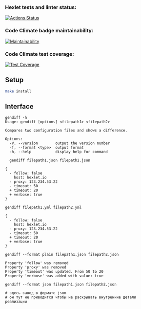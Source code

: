 ### Hexlet tests and linter status:
[![Actions Status](https://github.com/petrishindmitry1997/qa-auto-engineer-javascript-project-87/actions/workflows/hexlet-check.yml/badge.svg)](https://github.com/petrishindmitry1997/qa-auto-engineer-javascript-project-87/actions)

### Code Climate badge maintainability: 
[![Maintainability](https://api.codeclimate.com/v1/badges/284108ed6a7c3f2a44e4/maintainability)](https://codeclimate.com/github/petrishindmitry1997/qa-auto-engineer-javascript-project-87/maintainability)

### Code Climate test coverage: 
[![Test Coverage](https://api.codeclimate.com/v1/badges/284108ed6a7c3f2a44e4/test_coverage)](https://codeclimate.com/github/petrishindmitry1997/qa-auto-engineer-javascript-project-87/test_coverage)

## Setup

```sh
make install
```


## Interface

```
gendiff -h
Usage: gendiff [options] <filepath1> <filepath2>

Compares two configuration files and shows a difference.

Options:
  -V, --version        output the version number
  -f, --format <type>  output format
  -h, --help           display help for command
```


```
  gendiff filepath1.json filepath2.json

{
  - follow: false
    host: hexlet.io
  - proxy: 123.234.53.22
  - timeout: 50
  + timeout: 20
  + verbose: true
}
```


```
gendiff filepath1.yml filepath2.yml

{
  - follow: false
    host: hexlet.io
  - proxy: 123.234.53.22
  - timeout: 50
  + timeout: 20
  + verbose: true
}
```


```
gendiff --format plain filepath1.json filepath2.json

Property 'follow' was removed
Property 'proxy' was removed
Property 'timeout' was updated. From 50 to 20
Property 'verbose' was added with value: true
```


```
gendiff --format json filepath1.json filepath2.json

# здесь вывод в формате json
# он тут не приводится чтобы не раскрывать внутренние детали реализации
```

